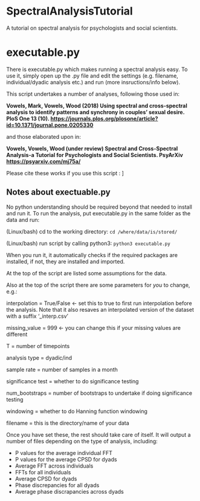 # SpectralAnalysisTutorial
A tutorial on spectral analysis for psychologists and social scientists.


# executable.py
There is  executable.py which makes running a spectral analysis easy. To use it, simply open up the .py file and edit the settings (e.g. filename, individual/dyadic analysis etc.) and run (more insructions/info below).

This script undertakes a number of analyses, following those used in:

**Vowels, Mark, Vowels, Wood (2018) Using spectral and cross-spectral analysis to identify patterns and synchrony in couples’ sexual desire. PloS One 13 (10). https://journals.plos.org/plosone/article?id=10.1371/journal.pone.0205330**

and those elaborated upon in:

**Vowels, Vowels, Wood (under review) Spectral and Cross-Spectral Analysis-a Tutorial for Psychologists and Social Scientists. PsyArXiv https://psyarxiv.com/mj75a/**

Please cite these works if you use this script : ]



## Notes about exectuable.py

No python understanding should be required beyond that needed to install and run it. To run the analysis, put executable.py in the same folder as the data and run:

(Linux/bash) cd to the working directory: ```cd /where/data/is/stored/```

(Linux/bash) run script by calling python3: ```python3 executable.py```

When you run it, it automatically checks if the required packages are installed, if not, they are installed and imported.

At the top of the script are listed some assumptions for the data.

Also at the top of the script there are some parameters for *you* to change, e.g.:

interpolation = True/False   <- set this to true to first run interpolation before the analysis. Note that it also resaves an interpolated version of the dataset with a suffix ‘_interp.csv’

missing_value = 999   <- you can change this if your missing values are different

T = number of timepoints

analysis type = dyadic/ind

sample rate = number of samples in a month

significance test = whether to do significance testing

num_bootstraps = number of bootstraps to undertake if doing significance testing

windowing = whether to do Hanning function windowing

filename = this is the directory/name of your data

Once you have set these, the rest should take care of itself. It will output a number of files depending on the type of analysis, including:

- P values for the average individual FFT
- P values for the average CPSD for dyads
- Average FFT across individuals
- FFTs for all individuals
- Average CPSD for dyads
- Phase discrepancies for all dyads
- Average phase discrapancies across dyads


